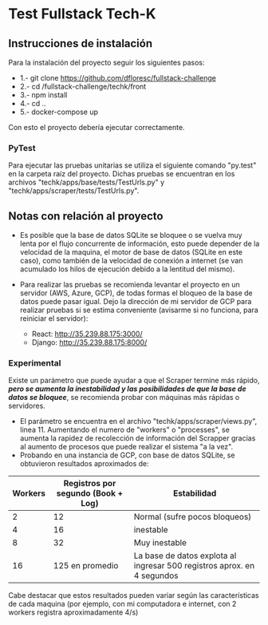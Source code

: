 # Test Fullstack Tech-K

## Instrucciones de instalación
Para la instalación del proyecto seguir los siguientes pasos:

* 1.- git clone https://github.com/dfloresc/fullstack-challenge
* 2.- cd /fullstack-challenge/techk/front
* 3.- npm install
* 4.- cd ..
* 5.- docker-compose up

Con esto el proyecto debería ejecutar correctamente.

### PyTest

Para ejecutar las pruebas unitarias se utiliza el siguiente comando "py.test" en la carpeta raíz del proyecto. Dichas pruebas se encuentran en los archivos "techk/apps/base/tests/TestUrls.py" y "techk/apps/scraper/tests/TestUrls.py".

## Notas con relación al proyecto

* Es posible que la base de datos SQLite se bloquee o se vuelva muy lenta por el flujo concurrente de información, esto puede depender de la velocidad de la maquina, el motor de base de datos (SQLite en este caso), como también de la velocidad de conexión a internet (se van acumulado los hilos de ejecución debido a la lentitud del mismo).

* Para realizar las pruebas se recomienda levantar el proyecto en un servidor (AWS, Azure, GCP), de todas formas el bloqueo de la base de datos puede pasar igual. Dejo la dirección de mi servidor de GCP para realizar pruebas si se estima conveniente (avisarme si no funciona, para reiniciar el servidor):
  * React: http://35.239.88.175:3000/
  * Django: http://35.239.88.175:8000/

### Experimental

Existe un parámetro que puede ayudar a que el Scraper termine más rápido, ***pero se aumenta la inestabilidad y las posibilidades de que la base de datos se bloquee***, se recomienda probar con máquinas más rápidas o servidores.

- El parámetro se encuentra en el archivo "techk/apps/scraper/views.py", linea 11. Aumentando el numero de "workers" o "processes", se aumenta la rapidez de recolección de información del Scrapper gracias al aumento de procesos que puede realizar el sistema "a la vez".
- Probando en una instancia de GCP, con base de datos SQLite, se obtuvieron resultados aproximados de:

|Workers  |Registros por segundo (Book + Log)  |Estabilidad
|--|--|--
| 2 | 12 | Normal (sufre pocos bloqueos)
| 4 | 16 | inestable
| 8 | 32 | Muy inestable
| 16 | 125 en promedio| La base de datos explota al ingresar 500 registros aprox. en 4 segundos

Cabe destacar que estos resultados pueden variar según las características de cada maquina (por ejemplo, con mi computadora e internet, con 2 workers registra aproximadamente 4/s)
